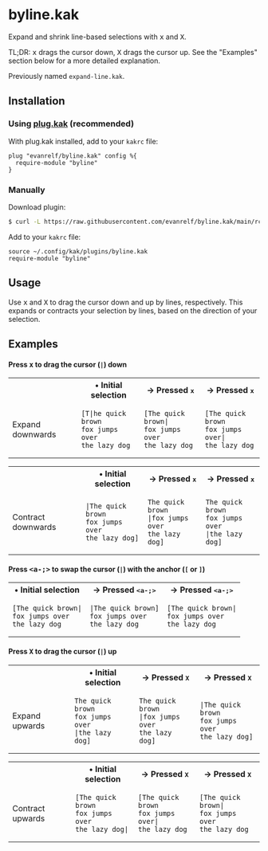 # byline.kak

Expand and shrink line-based selections with <kbd>x</kbd> and <kbd>X</kbd>.

TL;DR: <kbd>x</kbd> drags the cursor down, <kbd>X</kbd> drags the cursor up. See
the "Examples" section below for a more detailed explanation.

Previously named `expand-line.kak`.

## Installation

### Using [plug.kak](https://github.com/andreyorst/plug.kak) (recommended)

With plug.kak installed, add to your `kakrc` file:

```kakoune
plug "evanrelf/byline.kak" config %{
  require-module "byline"
}
```

### Manually

Download plugin:

```bash
$ curl -L https://raw.githubusercontent.com/evanrelf/byline.kak/main/rc/byline.kak -o ~/.config/kak/plugins/byline.kak --create-dirs
```

Add to your `kakrc` file:

```kakoune
source ~/.config/kak/plugins/byline.kak
require-module "byline"
```

## Usage

Use <kbd>x</kbd> and <kbd>X</kbd> to drag the cursor down and up by lines,
respectively. This expands or contracts your selection by lines, based on the
direction of your selection.

## Examples

#### Press <kbd>x</kbd> to drag the cursor (`|`) down

<table>

<tr>
<th>&nbsp;</th>
<th>&bull; Initial selection</th>
<th>&rarr; Pressed <kbd>x</kbd></th>
<th>&rarr; Pressed <kbd>x</kbd></th>
</tr>

<tr>

<td>Expand downwards</td>

<td>

```
[T|he quick brown
fox jumps over
the lazy dog
```

</td>

<td>

```
[The quick brown|
fox jumps over
the lazy dog
```

</td>

<td>

```
[The quick brown
fox jumps over|
the lazy dog
```

</td>

</tr>
</table>

<table>

<tr>
<th>&nbsp;</th>
<th>&bull; Initial selection</th>
<th>&rarr; Pressed <kbd>x</kbd></th>
<th>&rarr; Pressed <kbd>x</kbd></th>
</tr>

<tr>

<td>Contract downwards</td>

<td>

```
|The quick brown
fox jumps over
the lazy dog]
```

</td>

<td>

```
The quick brown
|fox jumps over
the lazy dog]
```

</td>

<td>

```
The quick brown
fox jumps over
|the lazy dog]
```

</td>

</tr>
</table>


#### Press <kbd><a-;></kbd> to swap the cursor (`|`) with the anchor (`[` or `]`)

<table>

<tr>
<th>&bull; Initial selection</th>
<th>&rarr; Pressed <kbd>&lt;a-;&gt;</kbd></th>
<th>&rarr; Pressed <kbd>&lt;a-;&gt;</kbd></th>
</tr>

<tr>

<td>

```
[The quick brown|
fox jumps over
the lazy dog
```

</td>

<td>

```
|The quick brown]
fox jumps over
the lazy dog
```

</td>

<td>

```
[The quick brown|
fox jumps over
the lazy dog
```

</td>

</tr>
</table>

#### Press <kbd>X</kbd> to drag the cursor (`|`) up

<table>

<tr>
<th>&nbsp;</th>
<th>&bull; Initial selection</th>
<th>&rarr; Pressed <kbd>X</kbd></th>
<th>&rarr; Pressed <kbd>X</kbd></th>
</tr>

<tr>

<td>Expand upwards</td>

<td>

```
The quick brown
fox jumps over
|the lazy dog]
```

</td>

<td>

```
The quick brown
|fox jumps over
the lazy dog]
```

</td>

<td>

```
|The quick brown
fox jumps over
the lazy dog]
```

</td>

</tr>
</table>

<table>

<tr>
<th>&nbsp;</th>
<th>&bull; Initial selection</th>
<th>&rarr; Pressed <kbd>X</kbd></th>
<th>&rarr; Pressed <kbd>X</kbd></th>
</tr>

<tr>

<td>Contract upwards</td>

<td>

```
[The quick brown
fox jumps over
the lazy dog|
```

</td>

<td>

```
[The quick brown
fox jumps over|
the lazy dog
```

</td>

<td>

```
[The quick brown|
fox jumps over
the lazy dog
```

</td>

</tr>
</table>
